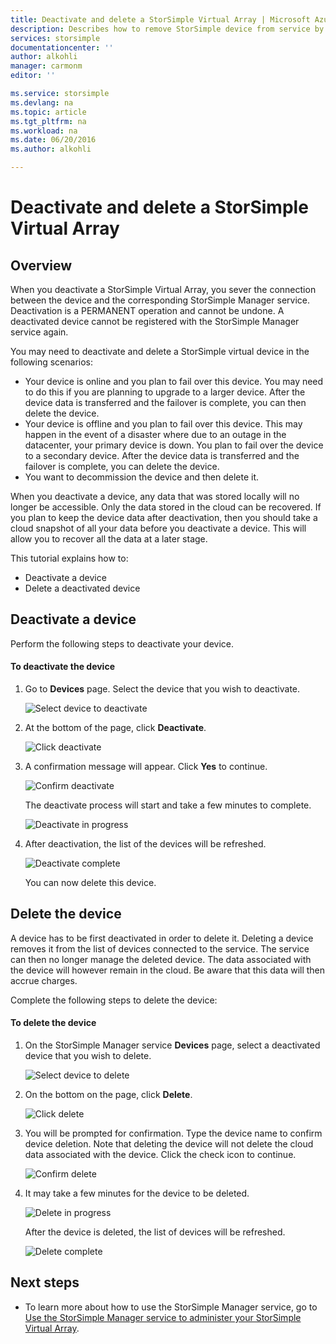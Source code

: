 ```yaml
---
title: Deactivate and delete a StorSimple Virtual Array | Microsoft Azure
description: Describes how to remove StorSimple device from service by  first deactivating it and then deleting it.
services: storsimple
documentationcenter: ''
author: alkohli
manager: carmonm
editor: ''

ms.service: storsimple
ms.devlang: na
ms.topic: article
ms.tgt_pltfrm: na
ms.workload: na
ms.date: 06/20/2016
ms.author: alkohli

---
```

# Deactivate and delete a StorSimple Virtual Array
## Overview
When you deactivate a StorSimple Virtual Array, you sever the connection between the device and the corresponding StorSimple Manager service. Deactivation is a PERMANENT operation and cannot be undone. A deactivated device cannot be registered with the StorSimple Manager service again.

You may need to deactivate and delete a StorSimple virtual device in the following scenarios:

* Your device is online and you plan to fail over this device. You may need to do this if you are planning  to upgrade to a larger device. After the device data is transferred and the failover is complete, you can then delete the device.
* Your device is offline and you plan to fail over this device. This may happen in the event of a disaster where due to an outage in the datacenter, your primary device is down. You plan to fail over the device to a secondary device. After the device data is transferred and the failover is complete, you can delete the device.
* You want to decommission the device and then delete it. 

When you deactivate a device, any data that was stored locally will no longer be accessible. Only the data stored in the cloud can be recovered. If you plan to keep the device data after deactivation, then you should take a cloud snapshot of all your data before you deactivate a device. This will allow you to recover all the data at a later stage.

This tutorial explains how to:

* Deactivate a device 
* Delete a deactivated device

## Deactivate a device
Perform the following steps to deactivate your device.

#### To deactivate the device
1. Go to **Devices** page. Select the device that you wish to deactivate.
   
    ![Select device to deactivate](./media/storsimple-ova-deactivate-and-delete-device/deactivate1m.png)
2. At the bottom of the page, click **Deactivate**.
   
    ![Click deactivate](./media/storsimple-ova-deactivate-and-delete-device/deactivate2m.png)
3. A confirmation message will appear. Click **Yes** to continue. 
   
    ![Confirm deactivate](./media/storsimple-ova-deactivate-and-delete-device/deactivate3m.png)
   
    The deactivate process will start and take a few minutes to complete.
   
    ![Deactivate in progress](./media/storsimple-ova-deactivate-and-delete-device/deactivate4m.png)
4. After deactivation, the list of the devices will be refreshed. 
   
    ![Deactivate complete](./media/storsimple-ova-deactivate-and-delete-device/deactivate5m.png)
   
    You can now delete this device. 

## Delete the device
A device has to be first deactivated in order to delete it. Deleting a device removes it from the list of devices connected to the service. The service can then no longer manage the deleted device. The data associated with the device will however remain in the cloud. Be aware that this data will then accrue charges. 

Complete the following steps to delete the device:

#### To delete the device
1. On the StorSimple Manager service **Devices** page, select a deactivated device that you wish to delete.
   
   ![Select device to delete](./media/storsimple-ova-deactivate-and-delete-device/deactivate5m.png)
2. On the bottom on the page, click **Delete**.
   
   ![Click delete](./media/storsimple-ova-deactivate-and-delete-device/deactivate6m.png)
3. You will be prompted for confirmation. Type the device name to confirm device deletion. Note that deleting the device will not delete the cloud data associated with the device. Click the check icon to continue.
   
   ![Confirm delete](./media/storsimple-ova-deactivate-and-delete-device/deactivate7m.png) 
4. It may take a few minutes for the device to be deleted. 
   
   ![Delete in progress](./media/storsimple-ova-deactivate-and-delete-device/deactivate8m.png)
   
    After the device is deleted, the list of devices will be refreshed.
   
   ![Delete complete](./media/storsimple-ova-deactivate-and-delete-device/deactivate9m.png)

## Next steps
* To learn more about how to use the StorSimple Manager service, go to [Use the StorSimple Manager service to administer your StorSimple Virtual Array](storsimple-ova-manager-service-administration.md). 

